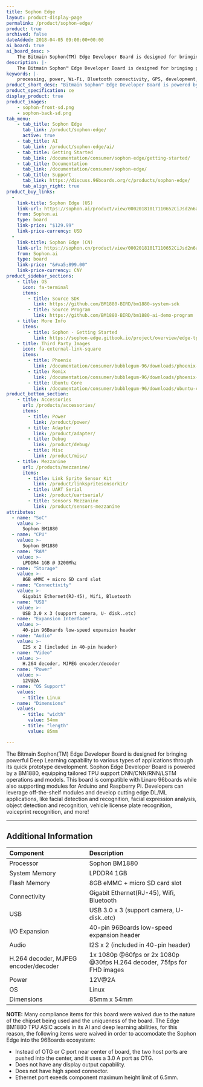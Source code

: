 ```yaml
---
title: Sophon Edge
layout: product-display-page
permalink: /product/sophon-edge/
product: true
archived: false
dateAdded: 2018-04-05 09:00:00+00:00
ai_board: true
ai_board_desc: >
    The Bitmain Sophon(TM) Edge Developer Board is designed for bringing powerful Deep Learning capability to various types of applications through its quick prototype development.
description: |-
    The Bitmain Sophon™ Edge Developer Board is designed for bringing powerful Deep Learning capability to various types of applications through its quick prototype development. Sophon Edge Developer Board is powered by a BM1880, equipping tailored TPU support DNN/CNN/RNN/LSTM operations and models. This board is compatible with Linaro 96boards while also supporting modules for Arduino and Raspberry Pi. Developers can leverage off-the-shelf modules and develop cutting edge DL/ML applications, like facial detection and recognition, facial expression analysis, object detection and recognition, vehicle license plate recognition, voiceprint recognition, and more!
keywords: |-
    processing, power, Wi-Fi, Bluetooth connectivity, GPS, development, board, mid-tier, xilinx, fpga, processor, low cost, Product, Development, Platform, bitmain, sophon, edge, bm1880
product_short_desc: "Bitmain Sophon™ Edge Developer Board is powered by the BM1880"
product_specification: ce
display_product: true
product_images:
    - sophon-front-sd.png
    - sophon-back-sd.png
tab_menu:
    - tab_title: Sophon Edge
      tab_link: /product/sophon-edge/
      active: true
    - tab_title: AI
      tab_link: /product/sophon-edge/ai/
    - tab_title: Getting Started
      tab_link: /documentation/consumer/sophon-edge/getting-started/
    - tab_title: Documentation
      tab_link: /documentation/consumer/sophon-edge/
    - tab_title: Support
      tab_link: https://discuss.96boards.org/c/products/sophon-edge/
      tab_align_right: true
product_buy_links:
  -
    link-title: Sophon Edge (US)
    link-url: https://sophon.ai/product/view/00020181017110652CiJsd2n6aOcHr4a/view.html
    from: Sophon.ai
    type: board
    link-price: "$129.99"
    link-price-currency: USD
  -
    link-title: Sophon Edge (CN)
    link-url: https://sophon.cn/product/view/00020181017110652CiJsd2n6aOcHr4a/view.html
    from: Sophon.ai
    type: board
    link-price: "&#xa5;899.00"
    link-price-currency: CNY
product_sidebar_sections:
    - title: OS
      icon: fa-terminal
      items:
        - title: Source SDK
          link: https://github.com/BM1880-BIRD/bm1880-system-sdk
        - title: Source Program
          link: https://github.com/BM1880-BIRD/bm1880-ai-demo-program
    - title: More Info
      items:
        - title: Sophon - Getting Started
          link: https://sophon-edge.gitbook.io/project/overview/edge-tpu-developer-board
    - title: Third Party Images
      icon: fa-external-link-square
      items:
        - title: Phoenix
          link: /documentation/consumer/bubblegum-96/downloads/phoenix-remix.md.html
        - title: Remix
          link: /documentation/consumer/bubblegum-96/downloads/phoenix-remix.md.html
        - title: Ubuntu Core
          link: /documentation/consumer/bubblegum-96/downloads/ubuntu-core.md.html
product_bottom_section:
    - title: Accessories
      url: /products/accessories/
      items:
        - title: Power
          link: /product/power/
        - title: Adapter
          link: /product/adapter/
        - title: Debug
          link: /product/debug/
        - title: Misc
          link: /product/misc/
    - title: Mezzanine
      url: /products/mezzanine/
      items:
        - title: Link Sprite Sensor Kit
          link: /product/linkspritesensorkit/
        - title: UART Serial
          link: /product/uartserial/
        - title: Sensors Mezzanine
          link: /product/sensors-mezzanine
attributes:
  - name: "SoC"
    value: >-
      Sophon BM1880
  - name: "CPU"
    value: >-
      Sophon BM1880
  - name: "RAM"
    value: >-
      LPDDR4 1GB @ 3200Mhz
  - name: "Storage"
    value: >-
      8GB eMMC + micro SD card slot
  - name: "Connectivity"
    value: >-
      Gigabit Ethernet(RJ-45), Wifi, Bluetooth
  - name: "USB"
    value: >-
      USB 3.0 x 3 (support camera, U- disk..etc)
  - name: "Expansion Interface"
    value: >-
      40-pin 96Boards low-speed expansion header
  - name: "Audio"
    value: >-
      I2S x 2 (included in 40-pin header)
  - name: "Video"
    value: >-
      H.264 decoder, MJPEG encoder/decoder
  - name: "Power"
    value: >-
      12V@2A
  - name: "OS Support"
    values:
      - title: Linux
  - name: "Dimensions"
    values:
      - title: "width"
        value: 54mm
      - title: "length"
        value: 85mm

---
```


The Bitmain Sophon(TM) Edge Developer Board is designed for bringing powerful Deep Learning capability to various types of applications through its quick prototype development. Sophon Edge Developer Board is powered by a BM1880, equipping tailored TPU support DNN/CNN/RNN/LSTM operations and models. This board is compatible with Linaro 96boards while also supporting modules for Arduino and Raspberry Pi. Developers can leverage off-the-shelf modules and develop cutting edge DL/ML applications, like facial detection and recognition, facial expression analysis, object detection and recognition, vehicle license plate recognition, voiceprint recognition, and more!

***

## Additional Information

|   Component          |   Description                                                                                    |
|:---------------------|:-------------------------------------------------------------------------------------------------|
|  Processor           | Sophon BM1880                                                                                    |
| System Memory        | LPDDR4 1GB                                                                                       |
| Flash Memory         | 8GB eMMC + micro SD card slot                                                                    |
| Connectivity         | Gigabit Ethernet(RJ-45), Wifi, Bluetooth                                                         |
| USB                  | USB 3.0 x 3 (support camera, U- disk..etc)                                                       |
| I/O Expansion        | 40-pin 96Boards low-speed expansion header                                                       |
| Audio                | I2S x 2 (included in 40-pin header)                                                              |
| H.264 decoder, MJPEG encoder/decoder | 1x 1080p @60fps or 2x 1080p @30fps H.264 decoder, 75fps for FHD images           |
| Power                | 12V@2A                                                                                           |
| OS                   | Linux                                                                                            |
| Dimensions           | 85mm x 54mm                                                                                      |

**NOTE:** Many compliance items for this board were waived due to the nature of the chipset being used and the uniqueness of the board. The Edge BM1880 TPU ASIC accels in its AI and deep learning abilities, for this reason, the following items were waived in order to accomodate the Sophon Edge into the 96Boards ecosystem:

- Instead of OTG or C port near center of board, the two host ports are pushed into the center, and it uses a 3.0 A port as OTG.
- Does not have any display output capability.
- Does not have high speed connector.
- Ethernet port exeeds component maximum height limit of 6.5mm.
